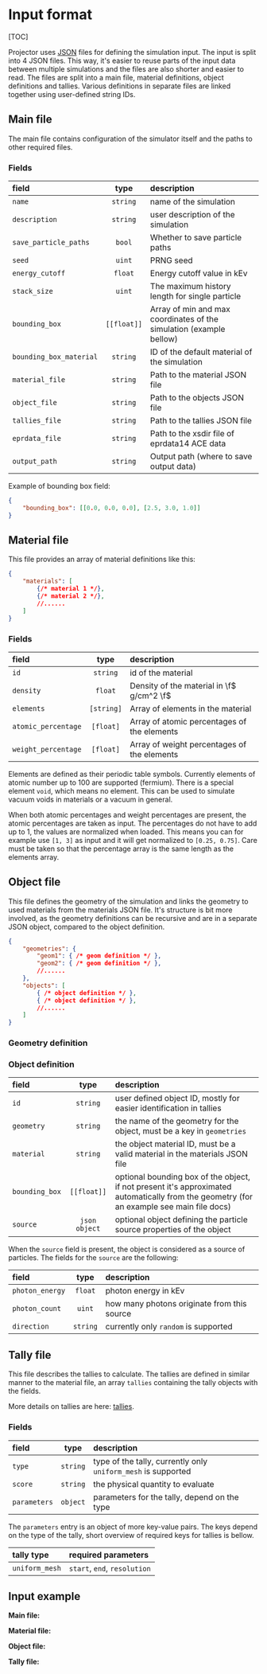 # Input format

[TOC]

Projector uses [JSON](https://www.json.org/json-en.html) files for defining the simulation input.
The input is split into 4 JSON files.
This way, it's easier to reuse parts of the input data between multiple simulations and the files are also shorter and easier to read.
The files are split into a main file, material definitions, object definitions and tallies.
Various definitions in separate files are linked together using user-defined string IDs.

## Main file

The main file contains configuration of the simulator itself and the paths to other required files.

### Fields

|field|type|description|
|:----|:--:|:----------|
|`name`| `string` | name of the simulation |
|`description`| `string` | user description of the simulation |
|`save_particle_paths`| `bool` | Whether to save particle paths |
|`seed`| `uint` | PRNG seed |
|`energy_cutoff`| `float` | Energy cutoff value in kEv |
|`stack_size`| `uint` | The maximum history length for single particle |
|`bounding_box`| `[[float]]` | Array of min and max coordinates of the simulation (example bellow) |
|`bounding_box_material`| `string` | ID of the default material of the simulation |
|`material_file`| `string` | Path to the material JSON file |
|`object_file`| `string` | Path to the objects JSON file |
|`tallies_file`| `string` | Path to the tallies JSON file |
|`eprdata_file`| `string` | Path to the xsdir file of eprdata14 ACE data |
|`output_path` | `string` | Output path (where to save output data) |

Example of bounding box field:
```json
{
    "bounding_box": [[0.0, 0.0, 0.0], [2.5, 3.0, 1.0]]
}
```

## Material file

This file provides an array of material definitions like this:
```json
{
    "materials": [
        {/* material 1 */},
        {/* material 2 */},
        //......
    ]
}
```

### Fields

|field|type|description|
|:----|:--:|:----------|
|`id`|`string`| id of the material |
|`density` | `float` | Density of the material in \f$ g/cm^2 \f$ |
|`elements` | `[string]` | Array of elements in the material |
|`atomic_percentage` | `[float]` | Array of atomic percentages of the elements |
|`weight_percentage` | `[float]` | Array of weight percentages of the elements |

Elements are defined as their periodic table symbols.
Currently elements of atomic number up to 100 are supported (fermium).
There is a special element `void`, which means no element.
This can be used to simulate vacuum voids in materials or a vacuum in general.

When both atomic percentages and weight percentages are present, the atomic percentages are taken as input.
The percentages do not have to add up to 1, the values are normalized when loaded.
This means you can for example use `[1, 3]` as input and it will get normalized to `[0.25, 0.75]`. Care must be taken so that the percentage array is the same length as the elements array.

## Object file

This file defines the geometry of the simulation and links the geometry to used materials from the materials JSON file.
It's structure is bit more involved, as the geometry definitions can be recursive and are in a separate JSON object, compared to the object definition.

```json
{
    "geometries": {
        "geom1": { /* geom definition */ },
        "geom2": { /* geom definition */ },
        //......
    },
    "objects": [
        { /* object definition */ },
        { /* object definition */ },
        //......
    ]
}
```

### Geometry definition


### Object definition

|field|type|description|
|:----|:--:|:----------|
|`id`|`string`| user defined object ID, mostly for easier identification in tallies |
|`geometry`|`string`| the name of the geometry for the object, must be a key in `geometries` |
|`material`|`string`| the object material ID, must be a valid material in the materials JSON file |
|`bounding_box`|`[[float]]`| optional bounding box of the object, if not present it's approximated automatically from the geometry (for an example see main file docs) |
|`source`|`json object`| optional object defining the particle source properties of the object |

When the `source` field is present, the object is considered as a source of particles.
The fields for the `source` are the following:

|field|type|description|
|:----|:--:|:----------|
|`photon_energy`|`float`| photon energy in kEv |
|`photon_count`|`uint`| how many photons originate from this source |
|`direction` |`string`| currently only `random` is supported |

## Tally file

This file describes the tallies to calculate.
The tallies are defined in similar manner to the material file, an array `tallies` containing the tally objects with the fields.

More details on tallies are here: [tallies](03_tallies.md).

### Fields

|field|type|description|
|:----|:--:|:----------|
|`type`| `string` | type of the tally, currently only `uniform_mesh` is supported |
|`score`| `string` | the physical quantity to evaluate |
|`parameters`| `object` | parameters for the tally, depend on the type |

The `parameters` entry is an object of more key-value pairs.
The keys depend on the type of the tally, short overview of required keys for tallies is bellow.

|tally type|required parameters|
|:---------|:------------------|
|`uniform_mesh`|`start`, `end`, `resolution`|

## Input example

**Main file:**

**Material file:**

**Object file:**

**Tally file:**
